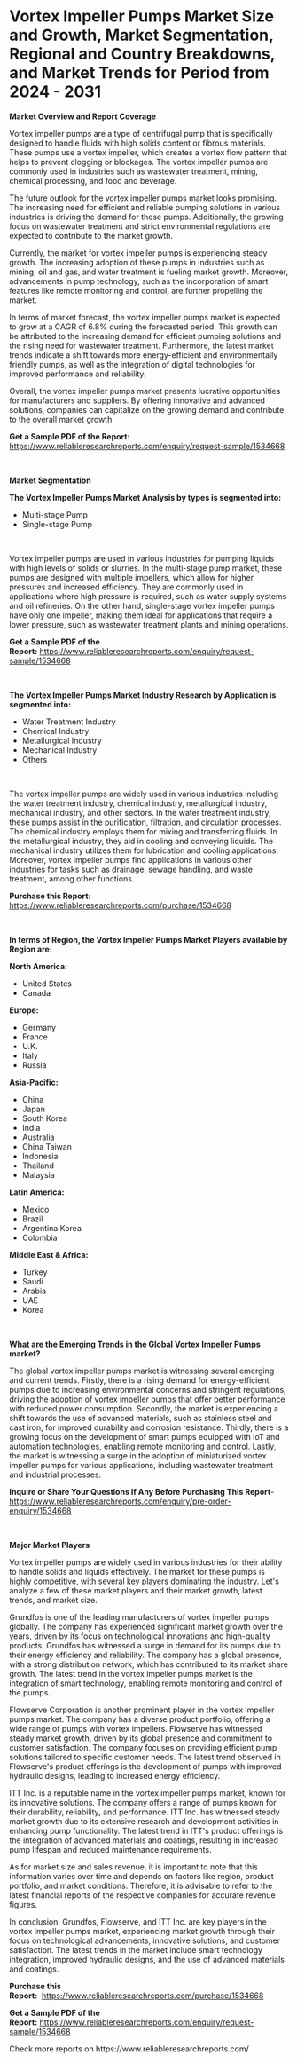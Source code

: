 <p><h1>Vortex Impeller Pumps Market Size and Growth, Market Segmentation, Regional and Country Breakdowns, and Market Trends for Period from 2024 -  2031</h1></p><p><strong>Market Overview and Report Coverage</strong></p>
<p><p>Vortex impeller pumps are a type of centrifugal pump that is specifically designed to handle fluids with high solids content or fibrous materials. These pumps use a vortex impeller, which creates a vortex flow pattern that helps to prevent clogging or blockages. The vortex impeller pumps are commonly used in industries such as wastewater treatment, mining, chemical processing, and food and beverage.</p><p>The future outlook for the vortex impeller pumps market looks promising. The increasing need for efficient and reliable pumping solutions in various industries is driving the demand for these pumps. Additionally, the growing focus on wastewater treatment and strict environmental regulations are expected to contribute to the market growth.</p><p>Currently, the market for vortex impeller pumps is experiencing steady growth. The increasing adoption of these pumps in industries such as mining, oil and gas, and water treatment is fueling market growth. Moreover, advancements in pump technology, such as the incorporation of smart features like remote monitoring and control, are further propelling the market.</p><p>In terms of market forecast, the vortex impeller pumps market is expected to grow at a CAGR of 6.8% during the forecasted period. This growth can be attributed to the increasing demand for efficient pumping solutions and the rising need for wastewater treatment. Furthermore, the latest market trends indicate a shift towards more energy-efficient and environmentally friendly pumps, as well as the integration of digital technologies for improved performance and reliability.</p><p>Overall, the vortex impeller pumps market presents lucrative opportunities for manufacturers and suppliers. By offering innovative and advanced solutions, companies can capitalize on the growing demand and contribute to the overall market growth.</p></p>
<p><strong>Get a Sample PDF of the Report:</strong> <a href="https://www.reliableresearchreports.com/enquiry/request-sample/1534668">https://www.reliableresearchreports.com/enquiry/request-sample/1534668</a></p>
<p>&nbsp;</p>
<p><strong>Market Segmentation</strong></p>
<p><strong>The Vortex Impeller Pumps Market Analysis by types is segmented into:</strong></p>
<p><ul><li>Multi-stage Pump</li><li>Single-stage Pump</li></ul></p>
<p>&nbsp;</p>
<p><p>Vortex impeller pumps are used in various industries for pumping liquids with high levels of solids or slurries. In the multi-stage pump market, these pumps are designed with multiple impellers, which allow for higher pressures and increased efficiency. They are commonly used in applications where high pressure is required, such as water supply systems and oil refineries. On the other hand, single-stage vortex impeller pumps have only one impeller, making them ideal for applications that require a lower pressure, such as wastewater treatment plants and mining operations.</p></p>
<p><strong>Get a Sample PDF of the Report:</strong>&nbsp;<a href="https://www.reliableresearchreports.com/enquiry/request-sample/1534668">https://www.reliableresearchreports.com/enquiry/request-sample/1534668</a></p>
<p>&nbsp;</p>
<p><strong>The Vortex Impeller Pumps Market Industry Research by Application is segmented into:</strong></p>
<p><ul><li>Water Treatment Industry</li><li>Chemical Industry</li><li>Metallurgical Industry</li><li>Mechanical Industry</li><li>Others</li></ul></p>
<p>&nbsp;</p>
<p><p>The vortex impeller pumps are widely used in various industries including the water treatment industry, chemical industry, metallurgical industry, mechanical industry, and other sectors. In the water treatment industry, these pumps assist in the purification, filtration, and circulation processes. The chemical industry employs them for mixing and transferring fluids. In the metallurgical industry, they aid in cooling and conveying liquids. The mechanical industry utilizes them for lubrication and cooling applications. Moreover, vortex impeller pumps find applications in various other industries for tasks such as drainage, sewage handling, and waste treatment, among other functions.</p></p>
<p><strong>Purchase this Report:</strong>&nbsp; <a href="https://www.reliableresearchreports.com/purchase/1534668">https://www.reliableresearchreports.com/purchase/1534668</a></p>
<p>&nbsp;</p>
<p><strong>In terms of Region, the Vortex Impeller Pumps Market Players available by Region are:</strong></p>
<p>
    <p> <strong> North America: </strong>
        <ul>
            <li>United States</li>
            <li>Canada</li>
        </ul>
        </p> 
    <p> <strong> Europe: </strong>
        <ul>
            <li>Germany</li>
            <li>France</li>
            <li>U.K.</li>
            <li>Italy</li>
            <li>Russia</li>
        </ul>
        </p> 
    <p> <strong> Asia-Pacific: </strong>
        <ul>
            <li>China</li>
            <li>Japan</li>
            <li>South Korea</li>
            <li>India</li>
            <li>Australia</li>
            <li>China Taiwan</li>
            <li>Indonesia</li>
            <li>Thailand</li>
            <li>Malaysia</li>
        </ul>
        </p> 
    <p> <strong> Latin America: </strong>
        <ul>
            <li>Mexico</li>
            <li>Brazil</li>
            <li>Argentina Korea</li>
            <li>Colombia</li>
        </ul>
        </p> 
    <p> <strong> Middle East & Africa: </strong>
        <ul>
            <li>Turkey</li>
            <li>Saudi</li>
            <li>Arabia</li>
            <li>UAE</li>
            <li>Korea</li>
        </ul>
    </p>
    </p>
<p>&nbsp;</p>
<p><strong>What are the Emerging Trends in the Global Vortex Impeller Pumps market?</strong></p>
<p><p>The global vortex impeller pumps market is witnessing several emerging and current trends. Firstly, there is a rising demand for energy-efficient pumps due to increasing environmental concerns and stringent regulations, driving the adoption of vortex impeller pumps that offer better performance with reduced power consumption. Secondly, the market is experiencing a shift towards the use of advanced materials, such as stainless steel and cast iron, for improved durability and corrosion resistance. Thirdly, there is a growing focus on the development of smart pumps equipped with IoT and automation technologies, enabling remote monitoring and control. Lastly, the market is witnessing a surge in the adoption of miniaturized vortex impeller pumps for various applications, including wastewater treatment and industrial processes.</p></p>
<p><strong>Inquire or Share Your Questions If Any Before Purchasing This Report</strong>- <a href="https://www.reliableresearchreports.com/enquiry/pre-order-enquiry/1534668">https://www.reliableresearchreports.com/enquiry/pre-order-enquiry/1534668</a></p>
<p>&nbsp;</p>
<p><strong>Major Market Players</strong></p>
<p><p>Vortex impeller pumps are widely used in various industries for their ability to handle solids and liquids effectively. The market for these pumps is highly competitive, with several key players dominating the industry. Let's analyze a few of these market players and their market growth, latest trends, and market size.</p><p>Grundfos is one of the leading manufacturers of vortex impeller pumps globally. The company has experienced significant market growth over the years, driven by its focus on technological innovations and high-quality products. Grundfos has witnessed a surge in demand for its pumps due to their energy efficiency and reliability. The company has a global presence, with a strong distribution network, which has contributed to its market share growth. The latest trend in the vortex impeller pumps market is the integration of smart technology, enabling remote monitoring and control of the pumps.</p><p>Flowserve Corporation is another prominent player in the vortex impeller pumps market. The company has a diverse product portfolio, offering a wide range of pumps with vortex impellers. Flowserve has witnessed steady market growth, driven by its global presence and commitment to customer satisfaction. The company focuses on providing efficient pump solutions tailored to specific customer needs. The latest trend observed in Flowserve's product offerings is the development of pumps with improved hydraulic designs, leading to increased energy efficiency.</p><p>ITT Inc. is a reputable name in the vortex impeller pumps market, known for its innovative solutions. The company offers a range of pumps known for their durability, reliability, and performance. ITT Inc. has witnessed steady market growth due to its extensive research and development activities in enhancing pump functionality. The latest trend in ITT's product offerings is the integration of advanced materials and coatings, resulting in increased pump lifespan and reduced maintenance requirements.</p><p>As for market size and sales revenue, it is important to note that this information varies over time and depends on factors like region, product portfolio, and market conditions. Therefore, it is advisable to refer to the latest financial reports of the respective companies for accurate revenue figures.</p><p>In conclusion, Grundfos, Flowserve, and ITT Inc. are key players in the vortex impeller pumps market, experiencing market growth through their focus on technological advancements, innovative solutions, and customer satisfaction. The latest trends in the market include smart technology integration, improved hydraulic designs, and the use of advanced materials and coatings.</p></p>
<p><strong>Purchase this Report:</strong>&nbsp;&nbsp;<a href="https://www.reliableresearchreports.com/purchase/1534668">https://www.reliableresearchreports.com/purchase/1534668</a></p>
<p></p>
<p><strong>Get a Sample PDF of the Report:</strong>&nbsp;<a href="https://www.reliableresearchreports.com/enquiry/request-sample/1534668">https://www.reliableresearchreports.com/enquiry/request-sample/1534668</a></p>
<p>Check more reports on https://www.reliableresearchreports.com/</p>